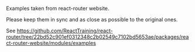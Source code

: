Examples taken from react-router website.

Please keep them in sync and as close as possible to the original ones.

See
https://github.com/ReactTraining/react-router/tree/22bd52c901ef0312348c2b02549c7102bd5653ae/packages/react-router-website/modules/examples
